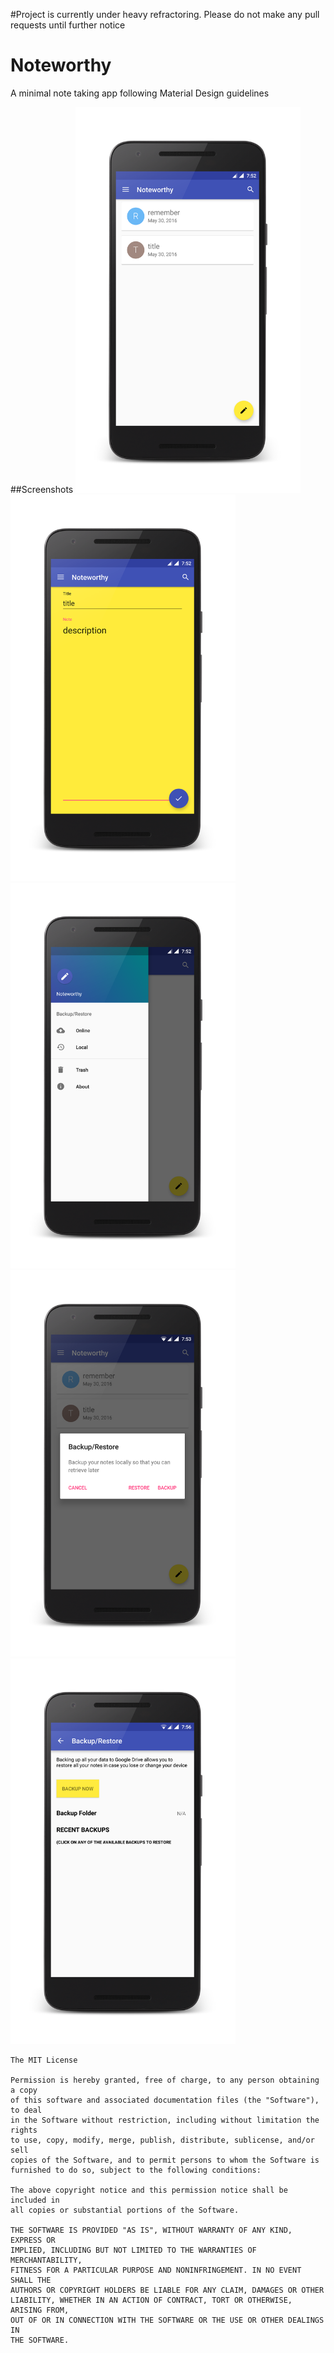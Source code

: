 #Project is currently under heavy refractoring. Please do not make any pull requests until further notice


# Noteworthy
A minimal note taking app following Material Design guidelines

##Screenshots
<img src="https://raw.githubusercontent.com/SubhrajyotiSen/Noteworthy/master/screenshots/d3.png" width="360">
<img src="https://raw.githubusercontent.com/SubhrajyotiSen/Noteworthy/master/screenshots/d2.png" width="360">
<img src="https://raw.githubusercontent.com/SubhrajyotiSen/Noteworthy/master/screenshots/d1.png" width="360"><img src="https://raw.githubusercontent.com/SubhrajyotiSen/Noteworthy/master/screenshots/d4.png" width="360">
<img src="https://raw.githubusercontent.com/SubhrajyotiSen/Noteworthy/master/screenshots/d5.png" width="360">


    The MIT License

    Permission is hereby granted, free of charge, to any person obtaining a copy
    of this software and associated documentation files (the "Software"), to deal
    in the Software without restriction, including without limitation the rights
    to use, copy, modify, merge, publish, distribute, sublicense, and/or sell
    copies of the Software, and to permit persons to whom the Software is
    furnished to do so, subject to the following conditions:

    The above copyright notice and this permission notice shall be included in
    all copies or substantial portions of the Software.

    THE SOFTWARE IS PROVIDED "AS IS", WITHOUT WARRANTY OF ANY KIND, EXPRESS OR
    IMPLIED, INCLUDING BUT NOT LIMITED TO THE WARRANTIES OF MERCHANTABILITY,
    FITNESS FOR A PARTICULAR PURPOSE AND NONINFRINGEMENT. IN NO EVENT SHALL THE
    AUTHORS OR COPYRIGHT HOLDERS BE LIABLE FOR ANY CLAIM, DAMAGES OR OTHER
    LIABILITY, WHETHER IN AN ACTION OF CONTRACT, TORT OR OTHERWISE, ARISING FROM,
    OUT OF OR IN CONNECTION WITH THE SOFTWARE OR THE USE OR OTHER DEALINGS IN
    THE SOFTWARE.
